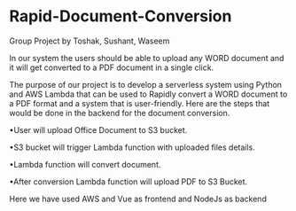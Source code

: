 # Rapid-Document-Conversion
Group Project by Toshak, Sushant, Waseem

In our system the users should be able to upload any WORD document and it will get converted to a PDF document in a single click.​


The purpose of our project is to develop a serverless system using Python and AWS Lambda that can be used to Rapidly convert a WORD document to a PDF format and a system that is user-friendly. Here are the steps that would be done in the backend for the document conversion.​


•User will upload Office Document to S3 bucket.​

•S3 bucket will trigger Lambda function with uploaded files details.​

•Lambda function will convert document.​

•After conversion Lambda function will upload PDF to S3 Bucket.​


Here we have used AWS and Vue as frontend and NodeJs as backend
